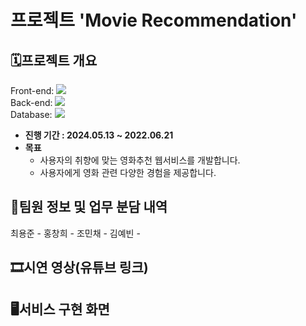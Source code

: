 # 프로젝트 'Movie Recommendation'

## 🗓️프로젝트 개요

Front-end: <img src="https://img.shields.io/badge/React-20232A?style=for-the-badge&logo=react&logoColor=61DAFB"></img><br>
Back-end: <img src="https://img.shields.io/badge/Django-092E20?style=for-the-badge&logo=django&logoColor=white"></img><br>
Database: <img src="https://img.shields.io/badge/MongoDB-4EA94B?style=for-the-badge&logo=mongodb&logoColor=white"></img><br>

- **진행 기간 : 2024.05.13 ~ 2022.06.21**
- **목표** 
  - 사용자의 취향에 맞는 영화추천 웹서비스를 개발합니다.
  - 사용자에게 영화 관련 다양한 경험을 제공합니다.

## 👥팀원 정보 및 업무 분담 내역
최용준 -
홍창희 -
조민채 -
김예빈 -

## 🎞️시연 영상(유튜브 링크)

## 🖥️서비스 구현 화면


